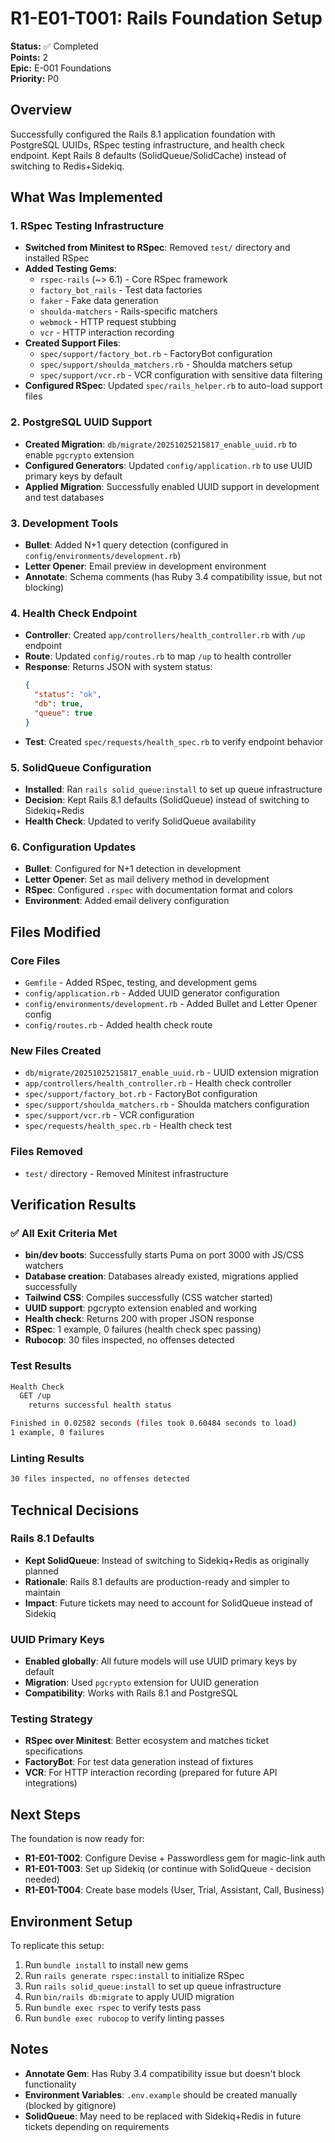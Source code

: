 # R1-E01-T001: Rails Foundation Setup

**Status:** ✅ Completed  
**Points:** 2  
**Epic:** E-001 Foundations  
**Priority:** P0  

## Overview

Successfully configured the Rails 8.1 application foundation with PostgreSQL UUIDs, RSpec testing infrastructure, and health check endpoint. Kept Rails 8 defaults (SolidQueue/SolidCache) instead of switching to Redis+Sidekiq.

## What Was Implemented

### 1. RSpec Testing Infrastructure
- **Switched from Minitest to RSpec**: Removed `test/` directory and installed RSpec
- **Added Testing Gems**: 
  - `rspec-rails` (~> 6.1) - Core RSpec framework
  - `factory_bot_rails` - Test data factories
  - `faker` - Fake data generation
  - `shoulda-matchers` - Rails-specific matchers
  - `webmock` - HTTP request stubbing
  - `vcr` - HTTP interaction recording
- **Created Support Files**:
  - `spec/support/factory_bot.rb` - FactoryBot configuration
  - `spec/support/shoulda_matchers.rb` - Shoulda matchers setup
  - `spec/support/vcr.rb` - VCR configuration with sensitive data filtering
- **Configured RSpec**: Updated `spec/rails_helper.rb` to auto-load support files

### 2. PostgreSQL UUID Support
- **Created Migration**: `db/migrate/20251025215817_enable_uuid.rb` to enable `pgcrypto` extension
- **Configured Generators**: Updated `config/application.rb` to use UUID primary keys by default
- **Applied Migration**: Successfully enabled UUID support in development and test databases

### 3. Development Tools
- **Bullet**: Added N+1 query detection (configured in `config/environments/development.rb`)
- **Letter Opener**: Email preview in development environment
- **Annotate**: Schema comments (has Ruby 3.4 compatibility issue, but not blocking)

### 4. Health Check Endpoint
- **Controller**: Created `app/controllers/health_controller.rb` with `/up` endpoint
- **Route**: Updated `config/routes.rb` to map `/up` to health controller
- **Response**: Returns JSON with system status:
  ```json
  {
    "status": "ok",
    "db": true,
    "queue": true
  }
  ```
- **Test**: Created `spec/requests/health_spec.rb` to verify endpoint behavior

### 5. SolidQueue Configuration
- **Installed**: Ran `rails solid_queue:install` to set up queue infrastructure
- **Decision**: Kept Rails 8.1 defaults (SolidQueue) instead of switching to Sidekiq+Redis
- **Health Check**: Updated to verify SolidQueue availability

### 6. Configuration Updates
- **Bullet**: Configured for N+1 detection in development
- **Letter Opener**: Set as mail delivery method in development
- **RSpec**: Configured `.rspec` with documentation format and colors
- **Environment**: Added email delivery configuration

## Files Modified

### Core Files
- `Gemfile` - Added RSpec, testing, and development gems
- `config/application.rb` - Added UUID generator configuration
- `config/environments/development.rb` - Added Bullet and Letter Opener config
- `config/routes.rb` - Added health check route

### New Files Created
- `db/migrate/20251025215817_enable_uuid.rb` - UUID extension migration
- `app/controllers/health_controller.rb` - Health check controller
- `spec/support/factory_bot.rb` - FactoryBot configuration
- `spec/support/shoulda_matchers.rb` - Shoulda matchers configuration
- `spec/support/vcr.rb` - VCR configuration
- `spec/requests/health_spec.rb` - Health check test

### Files Removed
- `test/` directory - Removed Minitest infrastructure

## Verification Results

### ✅ All Exit Criteria Met
- **bin/dev boots**: Successfully starts Puma on port 3000 with JS/CSS watchers
- **Database creation**: Databases already existed, migrations applied successfully
- **Tailwind CSS**: Compiles successfully (CSS watcher started)
- **UUID support**: pgcrypto extension enabled and working
- **Health check**: Returns 200 with proper JSON response
- **RSpec**: 1 example, 0 failures (health check spec passing)
- **Rubocop**: 30 files inspected, no offenses detected

### Test Results
```bash
Health Check
  GET /up
    returns successful health status

Finished in 0.02582 seconds (files took 0.60484 seconds to load)
1 example, 0 failures
```

### Linting Results
```bash
30 files inspected, no offenses detected
```

## Technical Decisions

### Rails 8.1 Defaults
- **Kept SolidQueue**: Instead of switching to Sidekiq+Redis as originally planned
- **Rationale**: Rails 8.1 defaults are production-ready and simpler to maintain
- **Impact**: Future tickets may need to account for SolidQueue instead of Sidekiq

### UUID Primary Keys
- **Enabled globally**: All future models will use UUID primary keys by default
- **Migration**: Used `pgcrypto` extension for UUID generation
- **Compatibility**: Works with Rails 8.1 and PostgreSQL

### Testing Strategy
- **RSpec over Minitest**: Better ecosystem and matches ticket specifications
- **FactoryBot**: For test data generation instead of fixtures
- **VCR**: For HTTP interaction recording (prepared for future API integrations)

## Next Steps

The foundation is now ready for:
- **R1-E01-T002**: Configure Devise + Passwordless gem for magic-link auth
- **R1-E01-T003**: Set up Sidekiq (or continue with SolidQueue - decision needed)
- **R1-E01-T004**: Create base models (User, Trial, Assistant, Call, Business)

## Environment Setup

To replicate this setup:
1. Run `bundle install` to install new gems
2. Run `rails generate rspec:install` to initialize RSpec
3. Run `rails solid_queue:install` to set up queue infrastructure
4. Run `bin/rails db:migrate` to apply UUID migration
5. Run `bundle exec rspec` to verify tests pass
6. Run `bundle exec rubocop` to verify linting passes

## Notes

- **Annotate Gem**: Has Ruby 3.4 compatibility issue but doesn't block functionality
- **Environment Variables**: `.env.example` should be created manually (blocked by gitignore)
- **SolidQueue**: May need to be replaced with Sidekiq+Redis in future tickets depending on requirements
